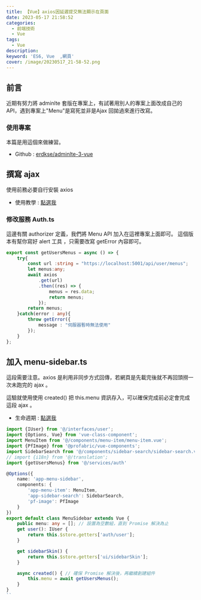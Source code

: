 ```yaml
---
title: 【Vue】axios因延遲提交無法顯示在頁面
date: 2023-05-17 21:58:52
categories: 
  - 前端技術
  - Vue
tags: 
  - Vue
description:
keyword: 'ES6, Vue  ,網頁'
cover: /image/20230517_21-58-52.png
---
```

## 前言
近期有努力將 adminlte 套版在專案上，有試著用別人的專案上面改成自己的API，遇到專案上"Menu"是寫死並非是Ajax 回拋過來進行改寫。


### 使用專案
本篇是用這個來做練習。
- Github : [erdkse/adminlte-3-vue](https://github.com/erdkse/adminlte-3-vue)

## 撰寫 ajax 
使用前務必要自行安裝 axios
- 使用教學 : [點選我](https://www.runoob.com/vue3/vue3-ajax-axios.html)

### 修改服務 Auth.ts
這邊有關 authorizer 定義，我們將 Menu API 加入在這裡專案上面即可。
這個版本有幫你寫好 alert 工具 ，只需要改寫 getError 內容即可。
```ts
export const getUsersMenus = async () => {
    try{
        const url :string = "https://localhost:5001/api/user/menus";
        let menus:any;
        await axios
            .get(url)
            .then((res) => {
                menus = res.data;
                return menus;
            });
        return menus;
    }catch(error : any){
        throw getError({
            message : "伺服器暫時無法使用"
        });
    }
};
```

## 加入 menu-sidebar.ts
這段需要注意。axios 是利用非同步方式回傳，若網頁是先載完後就不再回頭撈一次未跑完的 ajax 。

這驗就使用使用 created() 把 this.menu 資訊存入，可以確保完成前必定會完成這段 ajax 。
- 生命週期 : [點選我](https://book.vue.tw/CH1/1-7-lifecycle.html)

```ts 
import {IUser} from '@/interfaces/user';
import {Options, Vue} from 'vue-class-component';
import MenuItem from '@/components/menu-item/menu-item.vue';
import {PfImage} from '@profabric/vue-components';
import SidebarSearch from '@/components/sidebar-search/sidebar-search.vue';
// import {i18n} from '@/translation';
import {getUsersMenus} from '@/services/auth'

@Options({
    name: 'app-menu-sidebar',
    components: {
        'app-menu-item': MenuItem,
        'app-sidebar-search': SidebarSearch,
        'pf-image': PfImage
    }
})
export default class MenuSidebar extends Vue {
    public menu: any = []; // 設置為空數組，直到 Promise 解決為止
    get user(): IUser {
        return this.$store.getters['auth/user'];
    }

    get sidebarSkin() {
        return this.$store.getters['ui/sidebarSkin'];
    }

    async created() { // 確保 Promise 解決後，再繼續創建組件
        this.menu = await getUsersMenus();
    }
}
``



